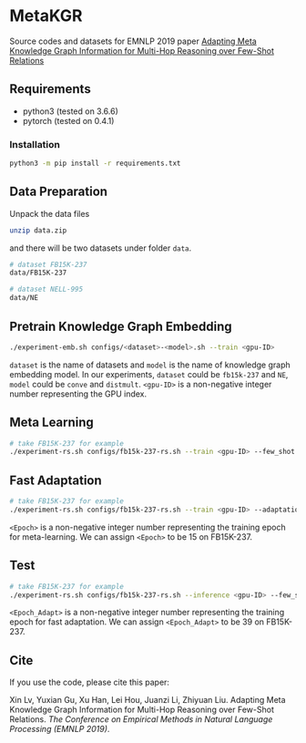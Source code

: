 # MetaKGR

Source codes and datasets for EMNLP 2019 paper [Adapting Meta Knowledge Graph Information for Multi-Hop Reasoning over Few-Shot Relations](https://arxiv.org/pdf/1908.11513.pdf)

## Requirements

- python3 (tested on 3.6.6)
- pytorch (tested on 0.4.1)

### Installation

``` bash
python3 -m pip install -r requirements.txt
```

## Data Preparation

Unpack the data files

``` bash
unzip data.zip
```

and there will be two datasets under folder `data`.

``` bash
# dataset FB15K-237
data/FB15K-237

# dataset NELL-995
data/NE
```

## Pretrain Knowledge Graph Embedding

``` bash
./experiment-emb.sh configs/<dataset>-<model>.sh --train <gpu-ID>
```

`dataset` is the name of datasets and `model` is the name of knowledge graph embedding model. In our experiments, `dataset` could be `fb15k-237` and `NE`, `model` could be `conve` and `distmult`. `<gpu-ID>` is a non-negative integer number representing the GPU index.

## Meta Learning

``` bash
# take FB15K-237 for example
./experiment-rs.sh configs/fb15k-237-rs.sh --train <gpu-ID> --few_shot
```

## Fast Adaptation

``` bash
# take FB15K-237 for example
./experiment-rs.sh configs/fb15k-237-rs.sh --train <gpu-ID> --adaptation --checkpoint_path model/FB15K-237-point.rs.conve-xavier-n/a-200-200-3-0.001-0.3-0.1-0.5-400-0.02/checkpoint-<Epoch>.tar
```

`<Epoch>` is a non-negative integer number representing the training epoch for meta-learning. We can assign `<Epoch>` to be 15 on FB15K-237.

## Test

``` bash
# take FB15K-237 for example
./experiment-rs.sh configs/fb15k-237-rs.sh --inference <gpu-ID> --few_shot --checkpoint_path model/FB15K-237-point.rs.conve-xavier-n/a-200-200-3-0.001-0.3-0.1-0.5-400-0.02/checkpoint-<Epoch_Adapt>-[relation].tar
```

`<Epoch_Adapt>` is a non-negative integer number representing the training epoch for fast adaptation. We can assign `<Epoch_Adapt>` to be 39 on FB15K-237.

## Cite 

If you use the code, please cite this paper:

Xin Lv, Yuxian Gu, Xu Han, Lei Hou, Juanzi Li, Zhiyuan Liu. Adapting Meta Knowledge Graph Information for Multi-Hop Reasoning over Few-Shot Relations. *The Conference on Empirical Methods in Natural Language Processing (EMNLP 2019)*.
